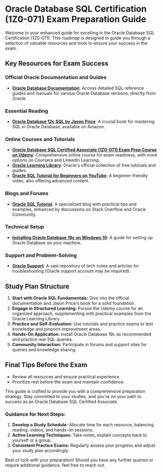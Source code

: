 # Oracle Database SQL Certification (1Z0-071) Exam Preparation Guide

Welcome to your enhanced guide for excelling in the Oracle Database SQL Certification (1Z0-071). This roadmap is designed to guide you through a selection of valuable resources and tools to ensure your success in the exam.

## Key Resources for Exam Success

### Official Oracle Documentation and Guides
- **[Oracle Database Documentation](https://docs.oracle.com/en/database/)**: Access detailed SQL reference guides and manuals for various Oracle Database versions, directly from Oracle.

### Essential Reading
- **[Oracle Database 12c SQL by Jason Price](https://www.amazon.com/Oracle-Database-12c-SQL-Jason/dp/0071799354)**: A crucial book for mastering SQL in Oracle Database, available on Amazon.

### Online Courses and Tutorials
- **[Oracle Database SQL Certified Associate (1Z0-071) Exam Prep Course on Udemy](https://www.udemy.com/course/oracle-database-sql-certified-associate-1z0-071/)**: Comprehensive online course for exam readiness, with more options on Coursera and LinkedIn Learning.
- **[Oracle Learning Library](https://education.oracle.com/oracle-learning-explorer)**: Oracle's official collection of free tutorials and guides.
- **[Oracle SQL Tutorial for Beginners on YouTube](https://www.youtube.com/watch?v=JwG8cZVj83g)**: A beginner-friendly video, also offering advanced content.

### Blogs and Forums
- **[Oracle SQL Tutorial](https://www.oracletutorial.com/)**: A specialized blog with practical tips and examples, enhanced by discussions on Stack Overflow and Oracle Community.

### Technical Setup
- **[Installing Oracle Database 19c on Windows 10](https://www.oracle.com/database/technologies/install-19c-win.html)**: A guide for setting up Oracle Database on your machine.

### Support and Problem-Solving
- **[Oracle Support](https://support.oracle.com/)**: A vast repository of tech notes and articles for troubleshooting (Oracle support account may be required).

## Study Plan Structure

1. **Start with Oracle SQL Fundamentals:** Dive into the official documentation and Jason Price's book for a solid foundation.
2. **Engage in Structured Learning:** Pursue the Udemy course for an organized approach, supplementing with practical examples from the Oracle Learning Library.
3. **Practice and Self-Evaluation:** Use tutorials and practice exams to test knowledge and pinpoint improvement areas.
4. **Hands-On Application:** Install Oracle Database 19c as recommended and practice real SQL queries.
5. **Community Interaction:** Participate in forums and support sites for queries and knowledge sharing.

## Final Tips Before the Exam

- Review all resources and ensure practical experience.
- Prioritize rest before the exam and maintain confidence.

This guide is crafted to provide you with a comprehensive preparation strategy. Stay committed to your studies, and you're on your path to success as an Oracle Database SQL Certified Associate.

### Guidance for Next Steps:

1. **Develop a Study Schedule:** Allocate time for each resource, balancing reading, videos, and hands-on sessions.
2. **Active Learning Techniques:** Take notes, explain concepts back to yourself or a group.
3. **Consistent Practice Exams:** Regularly assess your progress and adjust your study plan accordingly.

Best of luck with your preparation! Should you have any further queries or require additional guidance, feel free to reach out.

